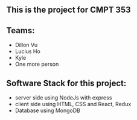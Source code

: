 ## This is the project for CMPT 353

## Teams:

- Dillon Vu
- Lucius Ho
- Kyle
- One more person

## Software Stack for this project:

- server side using NodeJs with express
- client side using HTML, CSS and React, Redux
- Database using MongoDB
